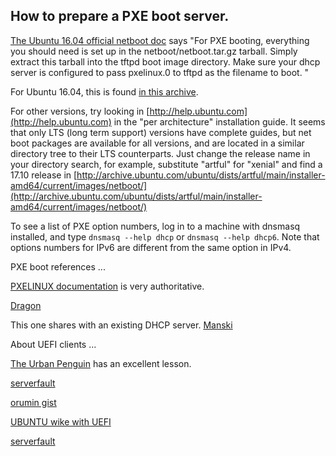 ## How to prepare a PXE boot server.

[The Ubuntu 16.04 official netboot doc](https://help.ubuntu.com/16.04/installation-guide/amd64/ch04s05.html)
says "For PXE booting, everything you should need is set up in the netboot/netboot.tar.gz tarball. Simply extract this tarball into the tftpd boot image directory. Make sure your dhcp server is configured to pass pxelinux.0 to tftpd as the filename to boot. "

For Ubuntu 16.04, this is found [in this archive](http://archive.ubuntu.com/ubuntu/dists/xenial/main/installer-amd64/current/images/netboot/netboot.tar.gz).

For other versions, try looking in [http://help.ubuntu.com](http://help.ubuntu.com)
in the "per architecture" installation guide. It seems that only LTS (long term support)
versions have complete guides, but net boot packages are available for all versions,
and are located in a similar directory tree to their LTS counterparts. Just change the
release name in your directory search, for example, substitute "artful" for "xenial"
and find a 17.10 release in [http://archive.ubuntu.com/ubuntu/dists/artful/main/installer-amd64/current/images/netboot/](http://archive.ubuntu.com/ubuntu/dists/artful/main/installer-amd64/current/images/netboot/)


To see a list of PXE option numbers, log in to a machine with dnsmasq installed, and type
`dnsmasq --help dhcp` or `dnsmasq --help dhcp6`. Note that options numbers for IPv6 are different
from the same option in IPv4.



PXE boot references ...

[PXELINUX documentation](http://www.syslinux.org/wiki/index.php?title=PXELINUX) is very authoritative.

[Dragon](https://blogging.dragon.org.uk/howto-setup-a-pxe-server-with-dnsmasq/)

This one shares with an existing DHCP server. 
[Manski](https://manski.net/2016/09/pxe-server-on-existing-network-dhcp-proxy-on-ubuntu/)

About UEFI clients ...

[The Urban Penguin](https://www.theurbanpenguin.com/pxe-install-ubuntu-16-04/) has an excellent lesson.

[serverfault](https://serverfault.com/questions/829068/trouble-with-dnsmasq-dhcp-proxy-pxe-for-uefi-clients)

[orumin gist](https://gist.github.com/orumin/b38f5aed762f0bedff68)

[UBUNTU wike with UEFI](https://wiki.ubuntu.com/UEFI/PXE-netboot-install)

[serverfault](https://serverfault.com/questions/829068/trouble-with-dnsmasq-dhcp-proxy-pxe-for-uefi-clients)

